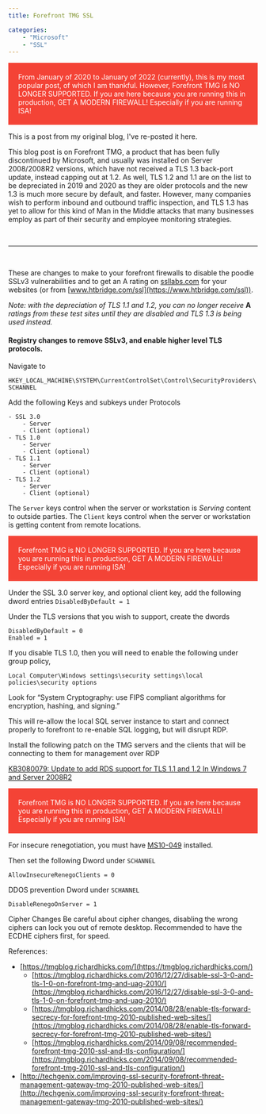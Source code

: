 ```yaml
---
title: Forefront TMG SSL

categories:
    - "Microsoft"
    - "SSL"
---
```


<div style="padding: 20px; background-color: #f44336; color: white; margin-bottom: 15px;">
    From January of 2020 to January of 2022 (currently), this is my most popular post, of which I am thankful. However, Forefront TMG is NO LONGER SUPPORTED. If you are here because you are running this in production, GET A MODERN FIREWALL! Especially if you are running ISA!
</div>



This is a post from my original blog, I've re-posted it here.

This blog post is on Forefront TMG, a product that has been fully discontinued by Microsoft, and usually was installed on Server 2008/2008R2 versions, which have not received a TLS 1.3 back-port update, instead capping out at 1.2. As well, TLS 1.2 and 1.1 are on the list to be depreciated in 2019 and 2020 as they are older protocols and the new 1.3 is much more secure by default, and faster.
However, many companies wish to perform inbound and outbound traffic inspection, and TLS 1.3 has yet to allow for this kind of Man in the Middle attacks that many businesses employ as part of their security and employee monitoring strategies.

<br/>

---

<br/>

These are changes to make to your forefront firewalls to disable the poodle SSLv3 vulnerabilities and to get an A rating on [ssllabs.com](https://ssllabs.com) for your websites (or from [www.htbridge.com/ssl](https://www.htbridge.com/ssl)).

*Note: with the depreciation of TLS 1.1 and 1.2, you can no longer receive* **A** *ratings from these test sites until they are disabled and TLS 1.3 is being used instead.*

#### Registry changes to remove SSLv3, and enable higher level TLS protocols.

Navigate to 

`HKEY_LOCAL_MACHINE\SYSTEM\CurrentControlSet\Control\SecurityProviders\SCHANNEL`

Add the following Keys and subkeys under Protocols

```
- SSL 3.0
    - Server
    - Client (optional)
- TLS 1.0
    - Server
    - Client (optional)
- TLS 1.1
    - Server
    - Client (optional)
- TLS 1.2
    - Server
    - Client (optional)
```

The `Server` keys control when the server or workstation is *Serving* content to outside parties.
The `Client` keys control when the server or workstation is getting content from remote locations.


<div style="padding: 20px; background-color: #f44336; color: white; margin-bottom: 15px;">
    Forefront TMG is NO LONGER SUPPORTED. If you are here because you are running this in production, GET A MODERN FIREWALL! Especially if you are running ISA!
</div>


Under the SSL 3.0 server key, and optional client key, add the following dword entries
`DisabledByDefault = 1`

Under the TLS versions that you wish to support, create the dwords
```
DisabledByDefault = 0 
Enabled = 1
```

If you disable TLS 1.0, then you will need to enable the following under group policy,
```
Local Computer\Windows settings\security settings\local policies\security options
```

Look for “System Cryptography: use FIPS compliant algorithms for encryption, hashing, and signing.”

This will re-allow the local SQL server instance to start and connect properly to forefront to re-enable SQL logging, but will disrupt RDP.


Install the following patch on the TMG servers and the clients that will be connecting to them for management over RDP

[KB3080079: Update to add RDS support for TLS 1.1 and 1.2 In Windows 7 and Server 2008R2](https://support.microsoft.com/en-us/help/3080079/update-to-add-rds-support-for-tls-1-1-and-tls-1-2-in-windows-7-or-wind)


<div style="padding: 20px; background-color: #f44336; color: white; margin-bottom: 15px;">
    Forefront TMG is NO LONGER SUPPORTED. If you are here because you are running this in production, GET A MODERN FIREWALL! Especially if you are running ISA!
</div>

For insecure renegotiation, you must have [MS10-049](http://support.microsoft.com/kb/980436) installed.


Then set the following Dword under `SCHANNEL`
```
AllowInsecureRenegoClients = 0
```

DDOS prevention Dword under `SCHANNEL`
```
DisableRenegoOnServer = 1
```



Cipher Changes
	Be careful about cipher changes, disabling the wrong ciphers can lock you out of remote desktop. Recommended to have the ECDHE ciphers first, for speed.



References:
- [https://tmgblog.richardhicks.com/](https://tmgblog.richardhicks.com/)
    - [https://tmgblog.richardhicks.com/2016/12/27/disable-ssl-3-0-and-tls-1-0-on-forefront-tmg-and-uag-2010/](https://tmgblog.richardhicks.com/2016/12/27/disable-ssl-3-0-and-tls-1-0-on-forefront-tmg-and-uag-2010/)
    - [https://tmgblog.richardhicks.com/2014/08/28/enable-tls-forward-secrecy-for-forefront-tmg-2010-published-web-sites/](https://tmgblog.richardhicks.com/2014/08/28/enable-tls-forward-secrecy-for-forefront-tmg-2010-published-web-sites/)
    - [https://tmgblog.richardhicks.com/2014/09/08/recommended-forefront-tmg-2010-ssl-and-tls-configuration/](https://tmgblog.richardhicks.com/2014/09/08/recommended-forefront-tmg-2010-ssl-and-tls-configuration/)
- [http://techgenix.com/improving-ssl-security-forefront-threat-management-gateway-tmg-2010-published-web-sites/](http://techgenix.com/improving-ssl-security-forefront-threat-management-gateway-tmg-2010-published-web-sites/)

